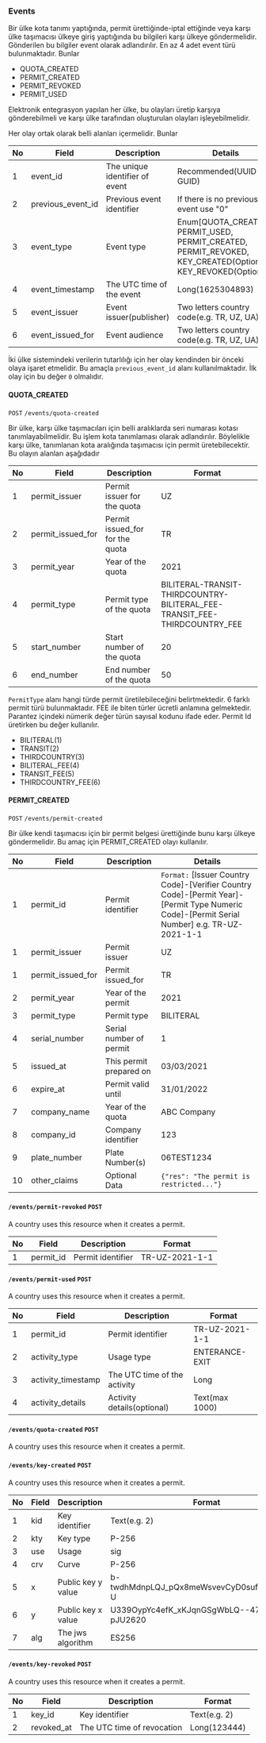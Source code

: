 ### Events

Bir ülke kota tanımı yaptığında, permit ürettiğinde-iptal ettiğinde veya karşı ülke taşımacısı ülkeye giriş yaptığında bu bilgileri karşı ülkeye göndermelidir. 
Gönderilen bu bilgiler event olarak adlandırılır. En az 4 adet event türü bulunmaktadır. Bunlar

- QUOTA_CREATED
- PERMIT_CREATED
- PERMIT_REVOKED
- PERMIT_USED

Elektronik entegrasyon yapılan her ülke, bu olayları üretip karşıya gönderebilmeli ve karşı ülke tarafından oluşturulan olayları işleyebilmelidir. 

Her olay ortak olarak belli alanları içermelidir. Bunlar 

| No | Field | Description | Details | 
| ---- | ------| ----------- | -------- | 
| 1 | event_id |  The unique identifier of event | Recommended(UUID-GUID) |
| 2 | previous_event_id | Previous event identifier |  If there is no previous event use "0" |
| 3 | event_type | Event type | Enum[QUOTA_CREATED, PERMIT_USED, PERMIT_CREATED, PERMIT_REVOKED, KEY_CREATED(Optional), KEY_REVOKED(Optional)] | 
| 4 | event_timestamp | The UTC time of the event | Long(1625304893) |
| 5 | event_issuer | Event issuer(publisher)| Two letters country code(e.g. TR, UZ, UA) |
| 6 | event_issued_for | Event audience | Two letters country code(e.g. TR, UZ, UA) |

İki ülke sistemindeki verilerin tutarlılığı için her olay kendinden bir önceki olaya işaret etmelidir. 
Bu amaçla ```previous_event_id``` alanı kullanılmaktadır. İlk olay için bu değer ```0``` olmalıdır.

#### QUOTA_CREATED 

```POST``` ```/events/quota-created``` 

Bir ülke, karşı ülke taşımacıları için belli aralıklarda seri numarası kotası tanımlayabilmelidir. Bu işlem kota tanımlaması olarak adlandırılır.
Böylelikle karşı ülke, tanımlanan kota aralığında taşımacısı için permit üretebilecektir. Bu olayın alanları aşağıdadır

| No | Field | Description | Format | 
| ---- | ------| ----------- | -------- | 
| 1 | permit_issuer | Permit issuer for the quota | UZ |
| 2 | permit_issued_for | Permit issued_for for the quota | TR |
| 3 | permit_year |  Year of the quota | 2021 |
| 4 | permit_type | Permit type of the quota | BILITERAL-TRANSIT-THIRDCOUNTRY-BILITERAL_FEE-TRANSIT_FEE-THIRDCOUNTRY_FEE |
| 5 | start_number | Start number of the quota | 20 |
| 6 | end_number | End number of the quota | 50 |

```PermitType``` alanı hangi türde permit üretilebileceğini belirtmektedir. 6 farklı permit türü bulunmaktadır. FEE ile biten türler ücretli anlamına gelmektedir. Parantez içindeki nümerik değer türün sayısal kodunu ifade eder. Permit Id üretirken bu değer kullanılır.

- BILITERAL(1)
- TRANSIT(2)
- THIRDCOUNTRY(3)
- BILITERAL_FEE(4)
- TRANSIT_FEE(5)
- THIRDCOUNTRY_FEE(6)

#### PERMIT_CREATED

```POST``` ```/events/permit-created``` 

Bir ülke kendi taşımacısı için bir permit belgesi ürettiğinde bunu karşı ülkeye göndermelidir. Bu amaç için PERMIT_CREATED olayı kullanılır.  

| No | Field | Description | Details | 
| ---- | ------| ----------- | -------- | 
| 1 | permit_id |  Permit identifier | ```Format:``` [Issuer Country Code]-[Verifier Country Code]-[Permit Year]-[Permit Type Numeric Code]-[Permit Serial Number] e.g. TR-UZ-2021-1-1 |
| 1 | permit_issuer | Permit issuer |  UZ |
| 1 | permit_issued_for | Permit issued_for | TR |
| 2 | permit_year |  Year of the permit | 2021 |
| 3 | permit_type | Permit type | BILITERAL |
| 4 | serial_number |  Serial number of permit | 1 |
| 5 | issued_at |  This permit prepared on | 03/03/2021 |
| 6 | expire_at |  Permit valid until | 31/01/2022 |
| 7 | company_name |  Year of the quota | ABC Company |
| 8 | company_id |  Company identifier | 123 |
| 9 | plate_number |  Plate Number(s) | 06TEST1234 |
| 10 | other_claims |  Optional Data | ```{"res": "The permit is restricted..."}``` |

#### ```/events/permit-revoked``` ```POST```

A country uses this resource when it creates a permit. 

| No | Field | Description | Format | 
| ---- | ------| ----------- | -------- | 
| 1 | permit_id |  Permit identifier | TR-UZ-2021-1-1 |

#### ```/events/permit-used``` ```POST```

A country uses this resource when it creates a permit.


| No | Field | Description | Format | 
| ---- | ------| ----------- | -------- | 
| 1 | permit_id |  Permit identifier | TR-UZ-2021-1-1 |
| 2 | activity_type |  Usage type | ENTERANCE-EXIT |
| 3 | activity_timestamp | The UTC time of the activity  | Long |
| 4 | activity_details |  Activity details(optional) | Text(max 1000) |

#### ```/events/quota-created``` ```POST```

A country uses this resource when it creates a permit. 



#### ```/events/key-created``` ```POST```

A country uses this resource when it creates a permit. 

| No | Field | Description | Format | 
| ---- | ------| ----------- | -------- | 
| 1 | kid |  Key identifier | Text(e.g. 2) |
| 2 | kty | Key type | P-256 |
| 3 | use | Usage | sig | 
| 4 | crv | Curve | P-256 |
| 5 | x | Public key y value | b-twdhMdnpLQJ_pQx8meWsvevCyD0sufkdgF9nIsX-U |
| 6 | y | Public key x value | U339OypYc4efK_xKJqnGSgWbLQ--47sCfpu-pJU2620 |
| 7 | alg | The jws algorithm | ES256 |

#### ```/events/key-revoked``` ```POST```

A country uses this resource when it creates a permit. 

| No | Field | Description | Format | 
| ---- | ------| ----------- | -------- | 
| 1 | key_id |  Key identifier | Text(e.g. 2) |
| 2 | revoked_at | The UTC time of revocation | Long(123444) |

